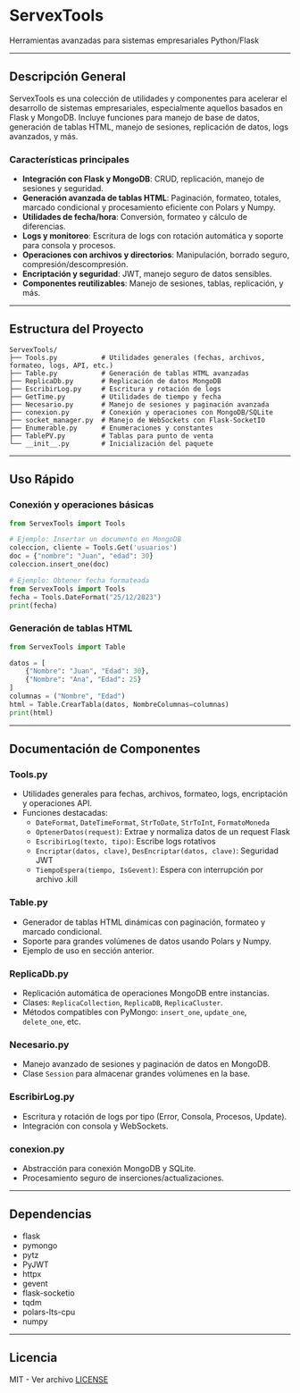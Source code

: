 # ServexTools

Herramientas avanzadas para sistemas empresariales Python/Flask

---

## Descripción General
ServexTools es una colección de utilidades y componentes para acelerar el desarrollo de sistemas empresariales, especialmente aquellos basados en Flask y MongoDB. Incluye funciones para manejo de base de datos, generación de tablas HTML, manejo de sesiones, replicación de datos, logs avanzados, y más.

### Características principales
- **Integración con Flask y MongoDB**: CRUD, replicación, manejo de sesiones y seguridad.
- **Generación avanzada de tablas HTML**: Paginación, formateo, totales, marcado condicional y procesamiento eficiente con Polars y Numpy.
- **Utilidades de fecha/hora**: Conversión, formateo y cálculo de diferencias.
- **Logs y monitoreo**: Escritura de logs con rotación automática y soporte para consola y procesos.
- **Operaciones con archivos y directorios**: Manipulación, borrado seguro, compresión/descompresión.
- **Encriptación y seguridad**: JWT, manejo seguro de datos sensibles.
- **Componentes reutilizables**: Manejo de sesiones, tablas, replicación, y más.

---

## Estructura del Proyecto

```
ServexTools/
├── Tools.py           # Utilidades generales (fechas, archivos, formateo, logs, API, etc.)
├── Table.py           # Generación de tablas HTML avanzadas
├── ReplicaDb.py       # Replicación de datos MongoDB
├── EscribirLog.py     # Escritura y rotación de logs
├── GetTime.py         # Utilidades de tiempo y fecha
├── Necesario.py       # Manejo de sesiones y paginación avanzada
├── conexion.py        # Conexión y operaciones con MongoDB/SQLite
├── socket_manager.py  # Manejo de WebSockets con Flask-SocketIO
├── Enumerable.py      # Enumeraciones y constantes
├── TablePV.py         # Tablas para punto de venta
└── __init__.py        # Inicialización del paquete
```

---

## Uso Rápido

### Conexión y operaciones básicas
```python
from ServexTools import Tools

# Ejemplo: Insertar un documento en MongoDB
coleccion, cliente = Tools.Get('usuarios')
doc = {"nombre": "Juan", "edad": 30}
coleccion.insert_one(doc)

# Ejemplo: Obtener fecha formateada
from ServexTools import Tools
fecha = Tools.DateFormat("25/12/2023")
print(fecha)
```

### Generación de tablas HTML
```python
from ServexTools import Table

datos = [
    {"Nombre": "Juan", "Edad": 30},
    {"Nombre": "Ana", "Edad": 25}
]
columnas = ("Nombre", "Edad")
html = Table.CrearTabla(datos, NombreColumnas=columnas)
print(html)
```

---

## Documentación de Componentes

### Tools.py
- Utilidades generales para fechas, archivos, formateo, logs, encriptación y operaciones API.
- Funciones destacadas:
    - `DateFormat`, `DateTimeFormat`, `StrToDate`, `StrToInt`, `FormatoMoneda`
    - `OptenerDatos(request)`: Extrae y normaliza datos de un request Flask
    - `EscribirLog(texto, tipo)`: Escribe logs rotativos
    - `Encriptar(datos, clave)`, `DesEncriptar(datos, clave)`: Seguridad JWT
    - `TiempoEspera(tiempo, IsGevent)`: Espera con interrupción por archivo .kill

### Table.py
- Generador de tablas HTML dinámicas con paginación, formateo y marcado condicional.
- Soporte para grandes volúmenes de datos usando Polars y Numpy.
- Ejemplo de uso en sección anterior.

### ReplicaDb.py
- Replicación automática de operaciones MongoDB entre instancias.
- Clases: `ReplicaCollection`, `ReplicaDB`, `ReplicaCluster`.
- Métodos compatibles con PyMongo: `insert_one`, `update_one`, `delete_one`, etc.

### Necesario.py
- Manejo avanzado de sesiones y paginación de datos en MongoDB.
- Clase `Session` para almacenar grandes volúmenes en la base.

### EscribirLog.py
- Escritura y rotación de logs por tipo (Error, Consola, Procesos, Update).
- Integración con consola y WebSockets.

### conexion.py
- Abstracción para conexión MongoDB y SQLite.
- Procesamiento seguro de inserciones/actualizaciones.

---

## Dependencias
- flask
- pymongo
- pytz
- PyJWT
- httpx
- gevent
- flask-socketio
- tqdm
- polars-lts-cpu
- numpy

---

## Licencia
MIT - Ver archivo [LICENSE](LICENSE)
